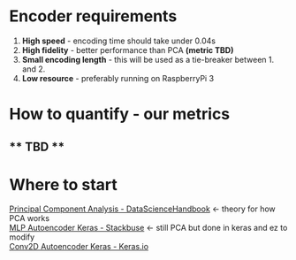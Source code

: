 # Encoder requirements
1. **High speed** - encoding time should take under 0.04s
2. **High fidelity** - better performance than PCA **(metric TBD)**
3. **Small encoding length** - this will be used as a tie-breaker between 1. and 2.
4. **Low resource** - preferably running on RaspberryPi 3

# How to quantify - our metrics
## ** TBD **

# Where to start
[Principal Component Analysis - DataScienceHandbook](https://jakevdp.github.io/PythonDataScienceHandbook/05.09-principal-component-analysis.html) <- theory for how PCA works \
[MLP Autoencoder Keras - Stackbuse](https://stackabuse.com/autoencoders-for-image-reconstruction-in-python-and-keras/) <- still PCA but done in keras and ez to modify\
[Conv2D Autoencoder Keras - Keras.io](https://blog.keras.io/building-autoencoders-in-keras.html)